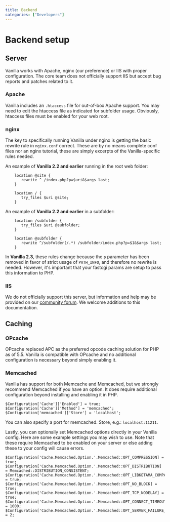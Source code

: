 ```yaml
---
title: Backend
categories: ["Developers"]
---
```


# Backend setup

## Server

Vanilla works with Apache, nginx (our preference) or IIS with proper configuration. The core team does not officially support IIS but accept bug reports and patches related to it.

### Apache

Vanilla includes an `.htaccess` file for out-of-box Apache support. You may need to edit the htaccess file as indicated for subfolder usage. Obviously, htaccess files must be enabled for your web root.

### nginx

The key to specifically running Vanilla under nginx is getting the basic rewrite rule in `nginx.conf` correct. These are by no means complete conf files nor an nginx tutorial, these are simply excerpts of the Vanilla-specific rules needed.

An example of **Vanilla 2.2 and earlier** running in the root web folder:

        location @site {
           rewrite ^ /index.php?p=$uri&$args last;
        }
        
        location / {
           try_files $uri @site;
        }

An example of **Vanilla 2.2 and earlier** in a subfolder:

        location /subfolder {
           try_files $uri @subfolder;
        }

        location @subfolder {
           rewrite ^/subfolder(/.*) /subfolder/index.php?p=$1&$args last;
        }

In **Vanilla 2.3**, these rules change because the `p` parameter has been removed in favor of strict usage of `PATH_INFO`, and therefore no rewrite is needed. However, it's important that your fastcgi params are setup to pass this information to PHP.

### IIS

We do not officially support this server, but information and help may be provided on our [community forum](https://vanillaforums.org/discussions). We welcome additions to this documentation.

## Caching

### OPcache

OPcache replaced APC as the preferred opcode caching solution for PHP as of 5.5. Vanilla is compatible with OPcache and no additional configuration is necessary beyond simply enabling it.

### Memcached

Vanilla has support for both Memcache and Memcached, but we strongly recommend Memcached if you have an option. It does require additional configuration beyond installing and enabling it in PHP.

```
$Configuration['Cache']['Enabled'] = true;
$Configuration['Cache']['Method'] = 'memcached';
$Configuration['memcached']['Store'] = 'localhost';
```

You can also specify a port for memcached. Store, e.g.: `localhost:11211`.

Lastly, you can optionally set Memcached options directly in your Vanilla config. Here are some example settings you may wish to use. Note that these require Memcached to be enabled on your server or else adding these to your config will cause errors.

```
$Configuration['Cache.Memcached.Option.'.Memcached::OPT_COMPRESSION] = true;
$Configuration['Cache.Memcached.Option.'.Memcached::OPT_DISTRIBUTION] = Memcached::DISTRIBUTION_CONSISTENT;
$Configuration['Cache.Memcached.Option.'.Memcached::OPT_LIBKETAMA_COMPATIBLE] = true;
$Configuration['Cache.Memcached.Option.'.Memcached::OPT_NO_BLOCK] = true;
$Configuration['Cache.Memcached.Option.'.Memcached::OPT_TCP_NODELAY] = true;
$Configuration['Cache.Memcached.Option.'.Memcached::OPT_CONNECT_TIMEOUT] = 1000;
$Configuration['Cache.Memcached.Option.'.Memcached::OPT_SERVER_FAILURE_LIMIT] = 2;
```
